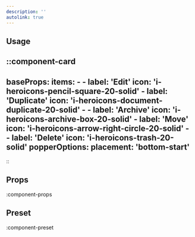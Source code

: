 ```yaml
---
description: ''
autolink: true
---
```


## Usage

::component-card
---
baseProps:
  items:
    - - label: 'Edit'
        icon: 'i-heroicons-pencil-square-20-solid'
      - label: 'Duplicate'
        icon: 'i-heroicons-document-duplicate-20-solid'
    - - label: 'Archive'
        icon: 'i-heroicons-archive-box-20-solid'
      - label: 'Move'
        icon: 'i-heroicons-arrow-right-circle-20-solid'
    - - label: 'Delete'
        icon: 'i-heroicons-trash-20-solid'
  popperOptions:
    placement: 'bottom-start'
---
::

## Props

:component-props

## Preset

:component-preset
